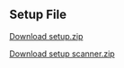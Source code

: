 ## Setup File

[Download setup.zip](https://drive.google.com/file/d/1Ftx1gAU4fCjN31hXncm3tfMbO59zLFlB/view?usp=sharing)

[Download setup scanner.zip](https://drive.google.com/file/d/16iJcwBmFojtYfa8NOYzvjzNOILKDCd5m/view?usp=sharing)




